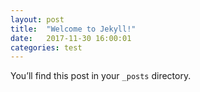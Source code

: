 ```yaml
---
layout: post
title:  "Welcome to Jekyll!"
date:   2017-11-30 16:00:01
categories: test
---
```


You’ll find this post in your `_posts` directory. 
